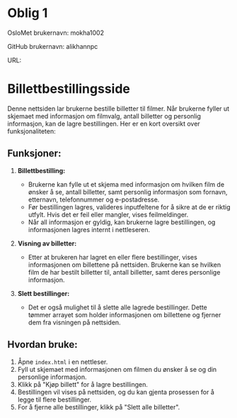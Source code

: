 # Oblig 1

OsloMet brukernavn: mokha1002

GitHub brukernavn: alikhannpc

URL:

# Billettbestillingsside

Denne nettsiden lar brukerne bestille billetter til filmer. 
Når brukerne fyller ut skjemaet med informasjon om filmvalg, 
antall billetter og personlig informasjon, kan de lagre 
bestillingen. Her er en kort oversikt over funksjonaliteten:

## Funksjoner:

1. **Billettbestilling:**
    - Brukerne kan fylle ut et skjema med informasjon om hvilken film de ønsker å se, antall billetter, samt personlig informasjon som fornavn, etternavn, telefonnummer og e-postadresse.
    - Før bestillingen lagres, valideres inputfeltene for å sikre at de er riktig utfylt. Hvis det er feil eller mangler, vises feilmeldinger.
    - Når all informasjon er gyldig, kan brukerne lagre bestillingen, og informasjonen lagres internt i nettleseren.

2. **Visning av billetter:**
    - Etter at brukeren har lagret en eller flere bestillinger, vises informasjonen om billettene på nettsiden. Brukerne kan se hvilken film de har bestilt billetter til, antall billetter, samt deres personlige informasjon.

3. **Slett bestillinger:**
    - Det er også mulighet til å slette alle lagrede bestillinger. Dette tømmer arrayet som holder informasjonen om billettene og fjerner dem fra visningen på nettsiden.

## Hvordan bruke:

1. Åpne `index.html` i en nettleser.
2. Fyll ut skjemaet med informasjonen om filmen du ønsker å se og din personlige informasjon.
3. Klikk på "Kjøp billett" for å lagre bestillingen.
4. Bestillingen vil vises på nettsiden, og du kan gjenta prosessen for å legge til flere bestillinger.
5. For å fjerne alle bestillinger, klikk på "Slett alle billetter".
